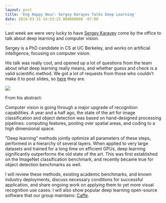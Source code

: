 ```yaml
---
layout: post
title: 'Eng Happy Hour: Sergey Karayev Talks Deep Learning'
date: 2014-03-31 14:53:23.000000000 -07:00
---
```

Last week we were very lucky to have [Sergey Karayev](http://sergeykarayev.com/) come by the office to talk about deep learning and computer vision.

Sergey is a PhD candidate in CS at UC Berkeley, and works on artificial intelligence, focusing on computer vision.

His talk was really cool, and opened up a lot of questions from the team about what deep learning really means, and whether guess and check is a valid scientific method. We got a lot of requests from those who couldn’t make it to post slides, so [here](https://dl.dropboxusercontent.com/u/44891/research/computer_vision_and_deep_learning_feb_2014_at_prismatic.pdf) they are.  

![]({{site.baseurl}}/content/images/2014/Mar/Screenshot-2014-03-31-14-52-17.png)

From his abstract:

Computer vision is going through a major upgrade of recognition capabilities. A year and a half ago, the state of the art for image classification and object detection was based on hand-designed processing pipelines: computing features, pooling over spatial areas, and coding to a high dimensional space.

"Deep learning" methods jointly optimize all parameters of these steps, performed in a hierarchy of several layers. When applied to very large datasets and trained for a long time on efficient GPUs, deep learning significantly outperforms the old state of the art. This was first established on the ImageNet classification benchmark, and recently became true for object detection benchmarks as well.

I will review these methods, existing academic benchmarks, and known industry deployments, discuss necessary conditions for successful application, and share ongoing work on applying them to yet more visual recognition use cases. I will also show popular deep learning open-source software that our group maintains: [Caffe](https://github.com/BVLC/caffe).

 
